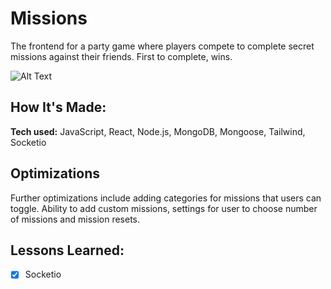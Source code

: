 # Missions
The frontend for a party game where players compete to complete secret missions against their friends. First to complete, wins.


![Alt Text](https://i.ibb.co/BwS1NPM/Screenshot-2023-01-06-at-11-59-45.png)

## How It's Made:

**Tech used:** JavaScript, React, Node.js, MongoDB, Mongoose, Tailwind, Socketio


## Optimizations

Further optimizations include adding categories for missions that users can toggle. Ability to add custom missions, settings for user to choose number of missions and mission resets.

## Lessons Learned:

- [x] Socketio
